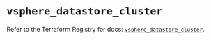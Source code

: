 # `vsphere_datastore_cluster`

Refer to the Terraform Registry for docs: [`vsphere_datastore_cluster`](https://registry.terraform.io/providers/vmware/vsphere/2.14.1/docs/resources/datastore_cluster).
